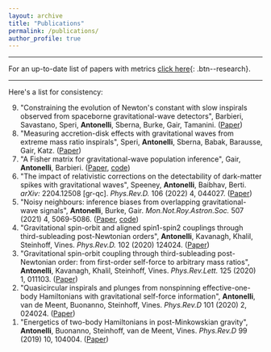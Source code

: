 ```yaml
---
layout: archive
title: "Publications"
permalink: /publications/
author_profile: true
---
```


 -------------
 
 
For an up-to-date list of papers with metrics [click here](https://inspirehep.net/authors/1755036?ui-citation-summary=true){: .btn--research}.

 -------------
 
Here's a list for consistency:

<ol reversed>
<li> "Constraining the evolution of Newton's constant with slow inspirals observed from spaceborne gravitational-wave detectors", Barbieri, Savastano, Speri, <b>Antonelli</b>, Sberna, Burke, Gair, Tamanini. (<a href="https://arxiv.org/pdf/2207.10674.pdf">Paper</a>)</li>
<li> "Measuring accretion-disk effects with gravitational waves from extreme mass ratio inspirals", Speri, <b>Antonelli</b>, Sberna, Babak, Barausse, Gair, Katz. (<a href="https://arxiv.org/pdf/2207.10086.pdf">Paper</a>)</li>
<li> "A Fisher matrix for gravitational-wave population inference", Gair, <b>Antonelli</b>, Barbieri. (<a href="https://arxiv.org/pdf/2205.07893.pdf">Paper</a>,  <a href="https://github.com/aantonelli94/PopFisher">code</a>)</li>
<li> "The impact of relativistic corrections on the detectability of dark-matter spikes with gravitational waves", Speeney, <b>Antonelli</b>, Baibhav, Berti.  <i>arXiv:</i> 2204.12508 [gr-qc].  <i>Phys.Rev.D.</i> 106 (2022) 4, 044027.  (<a href="https://arxiv.org/pdf/2204.12508.pdf">Paper</a>)</li>
  <li> "Noisy neighbours: inference biases from overlapping gravitational-wave signals", <b>Antonelli</b>, Burke, Gair. <i>Mon.Not.Roy.Astron.Soc.</i> 507 (2021) 4, 5069-5086.  (<a href="https://arxiv.org/pdf/2104.01897.pdf">Paper</a>,  <a href="https://github.com/aantonelli94/GWOP">code</a>)</li>
  <li>"Gravitational spin-orbit and aligned spin1-spin2 couplings through third-subleading post-Newtonian orders", <b>Antonelli</b>, Kavanagh, Khalil, Steinhoff, Vines. <i>Phys.Rev.D.</i> 102 (2020) 124024. (<a href="https://arxiv.org/pdf/2010.02018.pdf">Paper</a>)</li> 
  <li>"Gravitational spin-orbit coupling through third-subleading post-Newtonian order: from first-order self-force to arbitrary mass ratios", <b>Antonelli</b>, Kavanagh, Khalil, Steinhoff, Vines. <i>Phys.Rev.Lett.</i> 125 (2020) 1, 011103. (<a href="https://arxiv.org/pdf/2003.11391.pdf">Paper</a>)</li>
  <li>"Quasicircular inspirals and plunges from nonspinning effective-one-body Hamiltonians with gravitational self-force information", <b>Antonelli</b>, van de Meent, Buonanno, Steinhoff, Vines. <i>Phys.Rev.D</i> 101 (2020) 2, 024024. (<a href="https://arxiv.org/pdf/1907.11597.pdf">Paper</a>)</li>
  <li>"Energetics of two-body Hamiltonians in post-Minkowskian gravity", <b>Antonelli</b>, Buonanno, Steinhoff, van de Meent, Vines. <i>Phys.Rev.D</i> 99 (2019) 10, 104004. (<a href="https://arxiv.org/pdf/1901.07102.pdf">Paper</a>)</li>
</ol>


